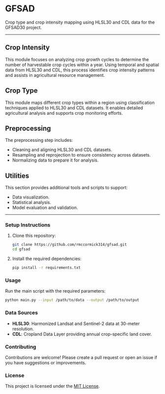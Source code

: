 # GFSAD
Crop type and crop intensity mapping using HLSL30 and CDL data for the GFSAD30 project.

---

## Crop Intensity
This module focuses on analyzing crop growth cycles to determine the number of harvestable crop cycles within a year. Using temporal and spatial data from HLSL30 and CDL, this process identifies crop intensity patterns and assists in agricultural resource management.

## Crop Type
This module maps different crop types within a region using classification techniques applied to HLSL30 and CDL datasets. It enables detailed agricultural analysis and supports crop monitoring efforts.

## Preprocessing
The preprocessing step includes: 
- Cleaning and aligning HLSL30 and CDL datasets.
- Resampling and reprojection to ensure consistency across datasets.
- Normalizing data to prepare it for analysis.

## Utilities
This section provides additional tools and scripts to support:
- Data visualization.
- Statistical analysis.
- Model evaluation and validation.

---

### Setup Instructions
1. Clone this repository:
   ```bash
   git clone https://github.com/rmccormick314/gfsad.git
   cd gfsad
   ```
2. Install the required dependencies:
   ```bash
   pip install -r requirements.txt
   ```

### Usage
Run the main script with the required parameters:
```bash
python main.py --input /path/to/data --output /path/to/output
```

### Data Sources
- **HLSL30**: Harmonized Landsat and Sentinel-2 data at 30-meter resolution.
- **CDL**: Cropland Data Layer providing annual crop-specific land cover.

### Contributing
Contributions are welcome! Please create a pull request or open an issue if you have suggestions or improvements.

### License
This project is licensed under the [MIT License](LICENSE).
